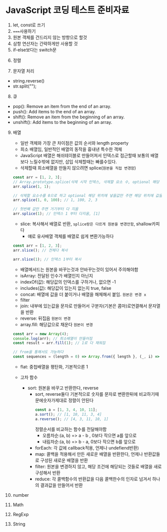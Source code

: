 # JavaScript 코딩 테스트 준비자료

<!--
https://www.youtube.com/watch?v=miiM5JJgrQo&list=PLkBfv4fGBau-q9tGBUgVoGClRsSBiiZm8&ab_channel=whatsdev -->

1. let, const로 쓰기
2. `===`사용하기
3. 원본 객체를 건드리지 않는 방향으로 할것
4. 삼항 연산자는 간략하게만 사용할 것
5. if-else보다는 switch문

<!-- JavaScript 알고리즘 문제풀이: https://www.inflearn.com/course/%EC%9E%90%EB%B0%94%EC%8A%A4%ED%81%AC%EB%A6%BD%ED%8A%B8-%EC%95%8C%EA%B3%A0%EB%A6%AC%EC%A6%98-%EB%AC%B8%EC%A0%9C%ED%92%80%EC%9D%B4#curriculum -->

6. 정렬

7. 문자열 처리

- string.reverse()
- str.split("");

8. 큐
<!-- https://ryusm.tistory.com/48 -->

- pop(): Remove an item from the end of an array.
- push(): Add items to the end of an array.
- shift(): Remove an item from the beginning of an array.
- unshift(): Add items to the beginning of an array.

9. 배열

   - 일반 객체와 가장 큰 차이점은 값의 순서와 length property
   - 희소 배열임, 일반적인 배열의 동작을 흉내낸 특수한 객체
   - JavaScript 배열은 해쉬테이블로 만들어져서 인덱스로 접근할때 보통의 배열보다 느릴수밖에 없지만, 삽입 삭제할때는 빠를수있다.
   - 삭제할때 희소배열을 만들지 않으려면 splice(`원본을 직접 변경함`)

   ```javascript
   const arr = [1, 2, 3];
   // Array.prototype.splice(삭제 시작 인덱스, 삭제할 요소 수, optional 해당 위치에 넣을값)
   arr.splice(1, 1);

   // 삭제할 요소수를 0으로 하고 optional 해당 위치에 넣을값만 주면 해당 위치에 값을 삽입한다.
   arr.splice(1, 0, 100); // 1, 100, 2, 3

   // 첫번째 값만 주면 거기부터 다 지움
   arr.splice(1); // 인덱스 1 부터 다지움, [1]
   ```

   - slice: 복사해서 배열로 반환, `splice랑은 다르게 원본을 변경안함`, shallow카피다
     - 얘로 유사배열 객체를 배열로 쉽게 변환가능하다

   ```javascript
   const arr = [1, 2, 3];
   arr.slice(); // 전체다 복사

   arr.slice(1); // 인덱스 1부터 복사
   ```

   - 배열메서드는 원본을 바꾸는것과 안바꾸는것이 있어서 주의해야함
   - isArray: 전달된 인수가 배열인지 아닌지
   - indexOf(값): 해당값의 인덱스를 구하거나, 없으면 -1
   - includes(값): 해당값이 있는지 없는지 true, false
   - concat: 배열에 값을 더 붙이거나 배열을 해체해서 붙임. `원본은 변경 x`
   - filter
   - join: 내부에 있는값을 문자로 만들어서 구분자(기본은 콤마)로연결해서 문자열을 반환
   - reverse: 뒤집음 `원본이 변경`
   - array.fill: 해당값으로 채운다 `원본이 변경`

   ```javascript
   const arr = new Array(4);
   console.log(arr); // 희소배열이 만들어짐
   const result = arr.fill(1); // 1로 다 채워짐

   // from을 통해서도 가능하다
   const sequences = (length = 0) => Array.from({ length }, (_, i) => i);
   ```

   - flat: 중첩배열을 평탄화, 기본적으론 1

   - 고차 함수
     - sort: 원본을 바꾸고 반환한다, reverse
       - sort, reverse둘다 기본적으로 숫자를 문자로 변환한뒤에 비교하기때문에숫자가제대로 정렬이 안된다
         ```javascript
         const a = [1, 3, 4, 10, 11];
         a.sort(); // [1, 10, 11, 3, 4]
         a.reverse(); // [4, 3, 11, 10, 1]
         ```
         정렬순서를 비교하는 함수를 전달해야함
         - 오름차순:(a, b) => a - b , 0보다 작으면 a를 앞으로
         - 내림차순:(a, b) => b - a, 0보다 작으면 b를 앞으로
       - forEach: 각 값에 callback적용, 언제나 undefiend반환)
       - map: 콜백을 적용해서 만든 새로운 배열을 반환한다, 언제나 반환값들로 구성된 새로운 배열을 반환
       - filter: 원본을 변경하지 않고, 해당 조건에 해당되는 것들로 배열을 새로 구성해서 반환
       - reduce: 각 콜백함수의 반환값을 다음 콜백한수의 인자로 넘겨서 하나의 결과값을 만들어서 반환

10. number
11. Math
12. RegExp
13. String
